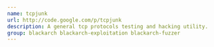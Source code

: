 ```yaml
---
name: tcpjunk
url: http://code.google.com/p/tcpjunk
description: A general tcp protocols testing and hacking utility.
group: blackarch blackarch-exploitation blackarch-fuzzer
---
```

